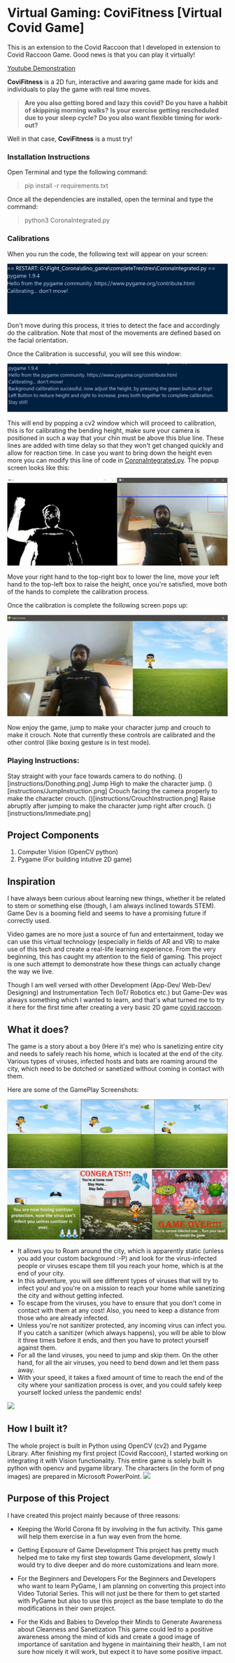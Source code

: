 # Virtual Gaming: CoviFitness [Virtual Covid Game]
This is an extension to the Covid Raccoon that I developed in extension to Covid Raccoon Game. Good news is that you can play it virtually!

[Youtube Demonstration](https://www.youtube.com/watch?v=WAR2-X3veaE)

**CoviFitness** is a 2D fun, interactive and awaring game made for kids and individuals to play the game with real time moves.

> **Are you also getting bored and lazy this covid?**
> **Do you have a habbit of skippinig morning walks?**
> **Is your exercise getting rescheduled due to your sleep cycle?**
> **Do you also want flexible timing for work-out?**

Well in that case, **CoviFitness** is a must try!

### Installation Instructions
Open Terminal and type the following command:

> pip install -r requirements.txt

Once all the dependencies are installed, open the terminal and type the command:

> python3 CoronaIntegrated.py

### Calibrations

When you run the code, the following text will appear on your screen:

![](instructions/Calibration.jpg)

Don't move during this process, it tries to detect the face and accordingly do the calibration. Note that most of the movements are defined based on the facial orientation.

Once the Calibration is successful, you will see this window:

![](instructions/Calibration2.jpg)

This will end by popping a cv2 window which will proceed to calibration, this is for calibrating the bending height, make sure your camera is positioned in such a way that your chin must be above this blue line.
These lines are added with time delay so that they won't get changed quickly and allow for reaction time. In case you want to bring down the height even more you can modify this line of code in [CoronaIntegrated.py](CoronaIntegrated.py).
The popup screen looks like this:

![](instructions/HeightCalibration.jpg)

Move your right hand to the top-right box to lower the line, move your left hand to the top-left box to raise the height, once you're satisfied, move both of the hands to complete the calibration process.

Once the calibration is complete the following screen pops up:

![](instructions/gamescreen.jpg)

Now enjoy the game, jump to make your character jump and crouch to make it crouch. Note that currently these controls are calibrated and the other control (like boxing gesture is in test mode).

### Playing Instructions:

Stay straight with your face towards camera to do nothing.
()[instructions/Donothing.png]
Jump High to make the character jump.
()[instructions/JumpInstruction.png]
Crouch facing the camera properly to make the character crouch.
()[instructions/CrouchInstruction.png]
Raise abruptly after jumping to make the character jump right after crouch.
()[instructions/Immediate.png]

## Project Components

1. Computer Vision (OpenCV python)
2. Pygame (For building intutive 2D game)

## Inspiration

I have always been curious about learning new things, whether it be related to stem or something else (though, I am always inclined towards STEM). Game Dev is a booming field and seems to have a promising future if correctly used.

Video games are no more just a source of fun and entertainment, today we can use this virtual technology (especially in fields of AR and VR) to make use of this tech and create a real-life learning experience. From the very beginning, this has caught my attention to the field of gaming. This project is one such attempt to demonstrate how these things can actually change the way we live.

Though I am well versed with other Development (App-Dev/ Web-Dev/ Designing) and Instrumentation Tech (IoT/ Robotics etc.) but Game-Dev was always something which I wanted to learn, and that's what turned me to try it here for the first time after creating a very basic 2D game [covid raccoon](https://github.com/sedhha/covidRaccoon).

## What it does?

The game is a story about a boy (Here it's me) who is sanetizing entire city and needs to safely reach his home, which is located at the end of the city. Various types of viruses, infected hosts and bats are roaming around the city, which need to be dotched or sanetized without coming in contact with them.

Here are some of the GamePlay Screenshots:

![](instructions/GamePlayView.png)
![](instructions/GamePlayView2.png)

- It allows you to Roam around the city, which is apparently static (unless you add your custom background :-P) and look for the virus-infected people or viruses escape them till you reach your home, which is at the end of your city.
- In this adventure, you will see different types of viruses that will try to infect you! and you're on a mission to reach your home while sanetizing the city and without getting infected.
- To escape from the viruses, you have to ensure that you don't come in contact with them at any cost! Also, you need to keep a distance from those who are already infected.
- Unless you're not sanitizer protected, any incoming virus can infect you. If you catch a sanitizer (which always happens), you will be able to blow it three times before it ends, and then you have to protect yourself against them.
- For all the land viruses, you need to jump and skip them. On the other hand, for all the air viruses, you need to bend down and let them pass away.
- With your speed, it takes a fixed amount of time to reach the end of the city where your sanitization process is over, and you could safely keep yourself locked unless the pandemic ends!

![](instructions/gameview1.gif)

## How I built it?

The whole project is built in Python using OpenCV (cv2) and Pygame Library.
After finishing my first project (Covid Raccoon), I started working on integrating it with Vision functionality. This entire game is solely built in python with opencv and pygame library. The characters (in the form of png images) are prepared in Microsoft PowerPoint.
![](instructions/gameview2.gif)

## Purpose of this Project
I have created this project mainly because of three reasons:

- Keeping the World Corona fit by involving in the fun activity. This game will help them exercise in a fun way even from the home.

- Getting Exposure of Game Development This project has pretty much helped me to take my first step towards Game development, slowly I would try to dive deeper and do more customizations and learn more.

- For the Beginners and Developers For the Beginners and Developers who want to learn PyGame, I am planning on converting this project into Video Tutorial Series. This will not just be there for them to get started with PyGame but also to use this project as the base template to do the modifications in their own project.

- For the Kids and Babies to Develop their Minds to Generate Awareness about Cleanness and Sanetization This game could led to a positive awareness among the mind of kids and create a good image of importance of sanitation and hygene in maintaining their health, I am not sure how nicely it will work, but expect it to have some positive impact.
